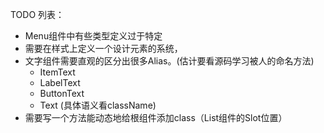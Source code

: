 TODO 列表： 
- Menu组件中有些类型定义过于特定
- 需要在样式上定义一个设计元素的系统，
- 文字组件需要直观的区分出很多Alias。(估计要看源码学习被人的命名方法)
  - ItemText
  - LabelText
  - ButtonText
  - Text (具体语义看className)
- 需要写一个方法能动态地给根组件添加class（List组件的Slot位置）

